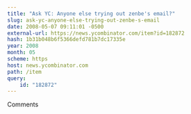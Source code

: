 ```yaml
---
title: "Ask YC: Anyone else trying out zenbe's email?"
slug: ask-yc-anyone-else-trying-out-zenbe-s-email
date: 2008-05-07 09:11:01 -0500
external-url: https://news.ycombinator.com/item?id=182872
hash: 1b31b048b6f5366defd781b7dc17335e
year: 2008
month: 05
scheme: https
host: news.ycombinator.com
path: /item
query:
    id: "182872"
---
```


Comments
